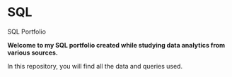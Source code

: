 # SQL
SQL Portfolio

**Welcome to my SQL portfolio created while studying data analytics from various sources.**

In this repository, you will find all the data and queries used.
